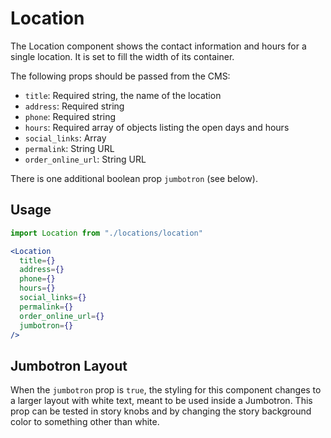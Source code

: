 # Location

The Location component shows the contact information and hours for a single location. It is set to fill the width of its container.

The following props should be passed from the CMS:

- `title`: Required string, the name of the location
- `address`: Required string
- `phone`: Required string
- `hours`: Required array of objects listing the open days and hours
- `social_links`: Array
- `permalink`: String URL
- `order_online_url`: String URL

There is one additional boolean prop `jumbotron` (see below).


## Usage

```jsx
import Location from "./locations/location"

<Location
  title={}
  address={}
  phone={}
  hours={}
  social_links={}
  permalink={}
  order_online_url={}
  jumbotron={}
/>
```

## Jumbotron Layout

When the `jumbotron` prop is `true`, the styling for this component changes to a larger layout with white text, meant to be used inside a Jumbotron. This prop can be tested in story knobs and by changing the story background color to something other than white.
